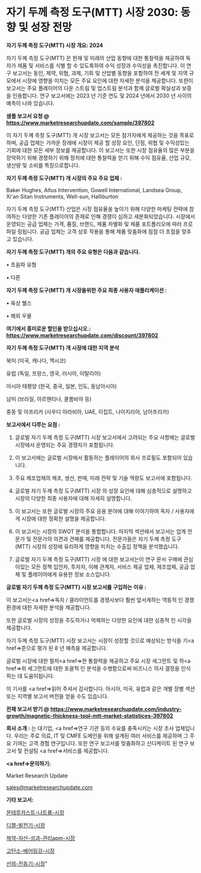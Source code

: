 # 자기 두께 측정 도구(MTT) 시장 2030: 동향 및 성장 전망

<strong>자기 두께 측정 도구(MTT) 시장 개요: 2024</strong>

자기 두께 측정 도구(MTT) 은 현재 및 미래의 산업 동향에 대한 통찰력을 제공하여 독자가 제품 및 서비스를 식별 할 수 있도록하여 수익 성장과 수익성을 촉진합니다. 이 연구 보고서는 동인, 제약, 위협, 과제, 기회 및 산업별 동향을 포함하여 전 세계 및 지역 규모에서 시장에 영향을 미치는 모든 주요 요인에 대한 자세한 분석을 제공합니다. 또한이 보고서는 주요 플레이어의 다운 스트림 및 업스트림 분석과 함께 글로벌 확실성과 보증을 인용합니다. 연구 보고서에는 2023 년 기준 연도 및 2024 년에서 2030 년 사이의 예측이 나와 있습니다.



<strong>샘플 보고서 요청 @ <a href=https://www.marketresearchupdate.com/sample/397802>https://www.marketresearchupdate.com/sample/397802</a></strong>

이 자기 두께 측정 도구(MTT) 개 시장 보고서는 모든 참가자에게 제공하는 것을 목표로하며, 공급 업체는 가까운 장래에 시장이 제공 할 성장 요인, 단점, 위협 및 수익성있는 기회에 대한 모든 세부 정보를 제공합니다. 이 보고서는 또한 시장 점유율의 많은 부분을 장악하기 위해 경쟁하기 위해 정치에 대한 통찰력을 얻기 위해 수익 점유율, 산업 규모, 생산량 및 소비를 특징으로합니다.



<strong>자기 두께 측정 도구(MTT) 개 시장의 주요 주요 업체 :</strong>

Baker Hughes, Altus Intervention, Gowell International, Landsea Group, Xi&#39;an Sitan Instruments, Well-sun, Halliburton

자기 두께 측정 도구(MTT) 산업은 시장 점유율을 높이기 위해 다양한 마케팅 전략에 참여하는 다양한 기존 플레이어의 존재로 인해 경쟁이 심하고 세분화되었습니다. 시장에서 운영되는 공급 업체는 가격, 품질, 브랜드, 제품 차별화 및 제품 포트폴리오에 따라 프로파일 링됩니다. 공급 업체는 고객 상호 작용을 통해 제품 맞춤화에 점점 더 초점을 맞추고 있습니다.



<strong>자기 두께 측정 도구(MTT) 개의 주요 유형은 다음과 같습니다.</strong>

• 초음파 유형

• 다른



<strong>자기 두께 측정 도구(MTT) 개 시장을위한 주요 최종 사용자 애플리케이션 :</strong>

• 육상 웰스

• 해외 우물



<strong>여기에서 흥미로운 할인을 받으십시오.: <a href=https://www.marketresearchupdate.com/discount/397802>https://www.marketresearchupdate.com/discount/397802</a></strong>



<strong>자기 두께 측정 도구(MTT) 개 시장에 대한 지역 분석</strong>

북미 (미국, 캐나다, 멕시코)

유럽 (독일, 프랑스, 영국, 러시아, 이탈리아)

아시아 태평양 (한국, 중국, 일본, 인도, 동남아시아)

남미 (브라질, 아르헨티나, 콜롬비아 등)

중동 및 아프리카 (사우디 아라비아, UAE, 이집트, 나이지리아, 남아프리카)



<strong>보고서에서 다루는 요점 :</strong>

1. 글로벌 자기 두께 측정 도구(MTT) 시장 보고서에서 고려되는 주요 사항에는 글로벌 시장에서 운영되는 주요 경쟁자가 포함됩니다.

2. 이 보고서에는 글로벌 시장에서 활동하는 플레이어의 회사 프로필도 포함되어 있습니다.

3. 주요 제조업체의 제조, 생산, 판매, 미래 전략 및 기술 역량도 보고서에 포함됩니다.

4. 글로벌 자기 두께 측정 도구(MTT) 시장 의 성장 요인에 대해 심층적으로 설명하고 시장의 다양한 최종 사용자에 대해 자세히 설명합니다.

5. 이 보고서는 또한 글로벌 시장의 주요 응용 분야에 대해 이야기하여 독자 / 사용자에게 시장에 대한 정확한 설명을 제공합니다.

6. 이 보고서는 시장의 SWOT 분석을 통합합니다. 마지막 섹션에서 보고서는 업계 전문가 및 전문가의 의견과 견해를 제공합니다. 전문가들은 자기 두께 측정 도구(MTT) 시장의 성장에 유리하게 영향을 미치는 수출입 정책을 분석했습니다.

7. 글로벌 자기 두께 측정 도구(MTT) 시장 에 대한 보고서는이 연구 문서 구매에 관심이있는 모든 정책 입안자, 투자자, 이해 관계자, 서비스 제공 업체, 제조업체, 공급 업체 및 플레이어에게 유용한 정보 소스입니다.



<strong>글로벌 자기 두께 측정 도구(MTT) 시장 보고서를 구입하는 이유 :</strong>

이 보고서는<a href=>독자 / 클</a>라이언트를 경쟁사보다 훨씬 앞서게하는 역동적 인 경쟁 환경에 대한 자세한 분석을 제공합니다.

또한 글로벌 시장의 성장을 주도하거나 억제하는 다양한 요인에 대한 심층적 인 시각을 제공합니다.

자기 두께 측정 도구(MTT) 시장 보고서는 시장이 성장할 것으로 예상되는 방식을 기<a href=>준으로</a> 평가 된 8 년 예측을 제공합니다.

글로벌 시장에 대한 철저<a href=>한 통찰력</a>을 제공하고 주요 시장 세그먼트 및 하<a href=>위 세그</a>먼트에 대한 포괄적 인 분석을 수행함으로써 비즈니스 의사 결정을 인식하는 데 도움이됩니다.

이 기사를 <a href=>읽어 주</a>셔서 감사합니다. 아시아, 미국, 유럽과 같은 개별 장별 섹션 또는 지역별 보고서 버전을 얻을 수도 있습니다.



<strong>전체 보고서 받기 @ <a href=https://www.marketresearchupdate.com/industry-growth/magnetic-thickness-tool-mtt-market-statistices-397802>https://www.marketresearchupdate.com/industry-growth/magnetic-thickness-tool-mtt-market-statistices-397802</a></strong>



<strong>회사 소개 :</strong>
는 대기업, <a href=>연구 기</a>관 등의 수요를 충족시키는 시장 조사 업체입니다. 우리는 주로 의료, IT 및 CMFE 도메인을 위해 설계된 여러 서비스를 제공하며 그 주요 기여는 고객 경험 연구입니다. 또한 연구 보고서를 맞춤화하고 신디케이트 된 연구 보고서 및 컨설팅 <a href=>서비</a>스를 제공합니다.



<strong><a href=>문의하기:</a></strong>

Market Research Update

sales@marketresearchupdate.com



<strong>기타 보고서:</strong>

<a href=https://www.linkedin.com/pulse/몬테루카스트-나트륨-시장-진입-전략-및-위험-평가2029년-consumer-connection-chronicles-24-/>몬테루카스트-나트륨-시장</a>

<a href=https://www.linkedin.com/pulse/디젤-발전기-시장-세분화-연구-및-목표-고객2029년-data-dive-diaries-24-analysis-puvlf/>디젤-발전기-시장</a>

<a href=https://www.linkedin.com/pulse/제약-자산-성과-관리apm-시장-현재-및-미래-성장-2029-market-matrix-musings-analysis-onekf/>제약-자산-성과-관리apm-시장</a>

<a href=https://www.linkedin.com/pulse/고탄소-베어링강-시장-동향-및-성장-전망-survey-spotlight-pro-24-analysis-mgm6f/>고탄소-베어링강-시장</a>

<a href=https://www.linkedin.com/pulse/선외-전동기-시장-동향-및-성장-전망-trend-tracking-tips-360-analysis-fjuaf/>선외-전동기-시장</a>"

